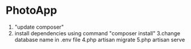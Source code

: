 # PhotoApp

1. "update composer"
2. install dependencies using command "composer install"
3.change database name in .env file
4.php artisan migrate 
5.php artisan serve

